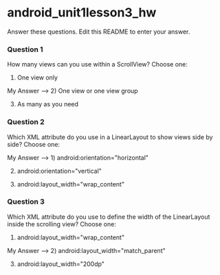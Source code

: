 # android_unit1lesson3_hw

Answer these questions. Edit this README to enter your answer.

### Question 1

How many views can you use within a ScrollView? Choose one:

1) One view only

My Answer --> 2) One view or one view group

3) As many as you need


### Question 2

Which XML attribute do you use in a LinearLayout to show views side by side? Choose one:

My Answer --> 1) android:orientation="horizontal"

2) android:orientation="vertical"

3) android:layout_width="wrap_content"


### Question 3

Which XML attribute do you use to define the width of the LinearLayout inside the scrolling view? Choose one:

1) android:layout_width="wrap_content"

My Answer --> 2) android:layout_width="match_parent"

3) android:layout_width="200dp"
